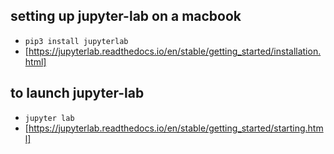 ## setting up jupyter-lab on a macbook
- ```pip3 install jupyterlab```
- [https://jupyterlab.readthedocs.io/en/stable/getting_started/installation.html]

## to launch jupyter-lab
- ```jupyter lab```
- [https://jupyterlab.readthedocs.io/en/stable/getting_started/starting.html]

